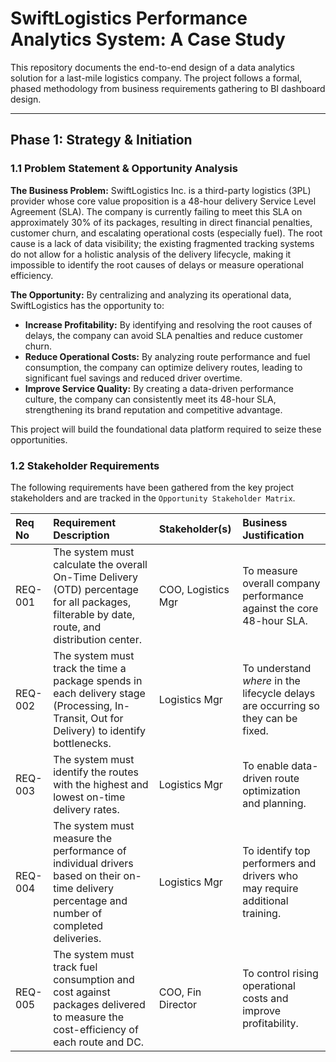 # SwiftLogistics Performance Analytics System: A Case Study

This repository documents the end-to-end design of a data analytics solution for a last-mile logistics company. The project follows a formal, phased methodology from business requirements gathering to BI dashboard design.

---

## Phase 1: Strategy & Initiation

### 1.1 Problem Statement & Opportunity Analysis

**The Business Problem:**
SwiftLogistics Inc. is a third-party logistics (3PL) provider whose core value proposition is a 48-hour delivery Service Level Agreement (SLA). The company is currently failing to meet this SLA on approximately 30% of its packages, resulting in direct financial penalties, customer churn, and escalating operational costs (especially fuel). The root cause is a lack of data visibility; the existing fragmented tracking systems do not allow for a holistic analysis of the delivery lifecycle, making it impossible to identify the root causes of delays or measure operational efficiency.

**The Opportunity:**
By centralizing and analyzing its operational data, SwiftLogistics has the opportunity to:
- **Increase Profitability:** By identifying and resolving the root causes of delays, the company can avoid SLA penalties and reduce customer churn.
- **Reduce Operational Costs:** By analyzing route performance and fuel consumption, the company can optimize delivery routes, leading to significant fuel savings and reduced driver overtime.
- **Improve Service Quality:** By creating a data-driven performance culture, the company can consistently meet its 48-hour SLA, strengthening its brand reputation and competitive advantage.

This project will build the foundational data platform required to seize these opportunities.

### 1.2 Stakeholder Requirements

The following requirements have been gathered from the key project stakeholders and are tracked in the `Opportunity Stakeholder Matrix`.

| Req No | Requirement Description | Stakeholder(s) | Business Justification |
| :--- | :--- | :--- | :--- |
| REQ-001 | The system must calculate the overall On-Time Delivery (OTD) percentage for all packages, filterable by date, route, and distribution center. | COO, Logistics Mgr | To measure overall company performance against the core 48-hour SLA. |
| REQ-002 | The system must track the time a package spends in each delivery stage (Processing, In-Transit, Out for Delivery) to identify bottlenecks. | Logistics Mgr | To understand *where* in the lifecycle delays are occurring so they can be fixed. |
| REQ-003 | The system must identify the routes with the highest and lowest on-time delivery rates. | Logistics Mgr | To enable data-driven route optimization and planning. |
| REQ-004 | The system must measure the performance of individual drivers based on their on-time delivery percentage and number of completed deliveries. | Logistics Mgr | To identify top performers and drivers who may require additional training. |
| REQ-005 | The system must track fuel consumption and cost against packages delivered to measure the cost-efficiency of each route and DC. | COO, Fin Director | To control rising operational costs and improve profitability. |
